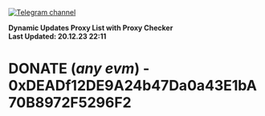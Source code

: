 [![Telegram channel](https://img.shields.io/endpoint?url=https://runkit.io/damiankrawczyk/telegram-badge/branches/master?url=https://t.me/n4z4v0d)](https://t.me/n4z4v0d) 

**Dynamic Updates Proxy List with Proxy Checker**  
**Last Updated: 20.12.23 22:11**

# DONATE (_any evm_) - 0xDEADf12DE9A24b47Da0a43E1bA70B8972F5296F2
